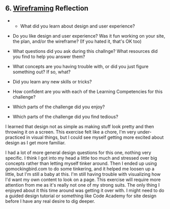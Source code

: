 ## 6. [Wireframing](6_wireframing/readme.md) Reflection

* * What did you learn about design and user experience? 
* Do you like design and user experience? Was it fun working on your site, the plan, and/or the wireframe? (If you hated it, that's OK too)

* What questions did you ask during this challnge? What resources did you find to help you answer them?  
* What concepts are you having trouble with, or did you just figure something out? If so, what?  
* Did you learn any new skills or tricks?
* How confident are you with each of the Learning Competencies for this challenge? 
* Which parts of the challenge did you enjoy?
* Which parts of the challenge did you find tedious?

I learned that design not as simple as making stuff look pretty and then throwing it on a screen. This exercise felt like a chore, I'm very under-practiced in visual things, but I could see myself getting more excited about design as I get more familiar. 

I had a lot of more general design questions for this one, nothing very specific. I think I got into my head a little too much and stressed over big concepts rather than letting myself tinker around. Then I ended up using gomockingbird.com to do some tinkering, and it helped me loosen up a little, but I'm still a baby at this. I'm still having trouble with visualizing how I'd want my own content to look on a page. This exercise will require more attention from me as it's really not one of my strong suits. The only thing I enjoyed about it this time around was getting it over with. I might need to do a guided design tutorial or something like Code Academy for site design before I have any real desire to dig deeper.